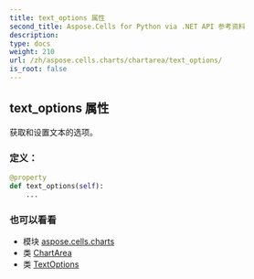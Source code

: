 ```yaml
---
title: text_options 属性
second_title: Aspose.Cells for Python via .NET API 参考资料
description:
type: docs
weight: 210
url: /zh/aspose.cells.charts/chartarea/text_options/
is_root: false
---
```

## text_options 属性

获取和设置文本的选项。
### 定义：
```python
@property
def text_options(self):
    ...
```

### 也可以看看
* 模块 [aspose.cells.charts](../../)
* 类 [ChartArea](/cells/python-net/zh/aspose.cells.charts/chartarea)
* 类 [TextOptions](/cells/python-net/zh/aspose.cells.drawing.texts/textoptions)
